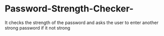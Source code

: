 # Password-Strength-Checker-
It checks the strength of the password and asks the user to enter another strong password if it not strong

